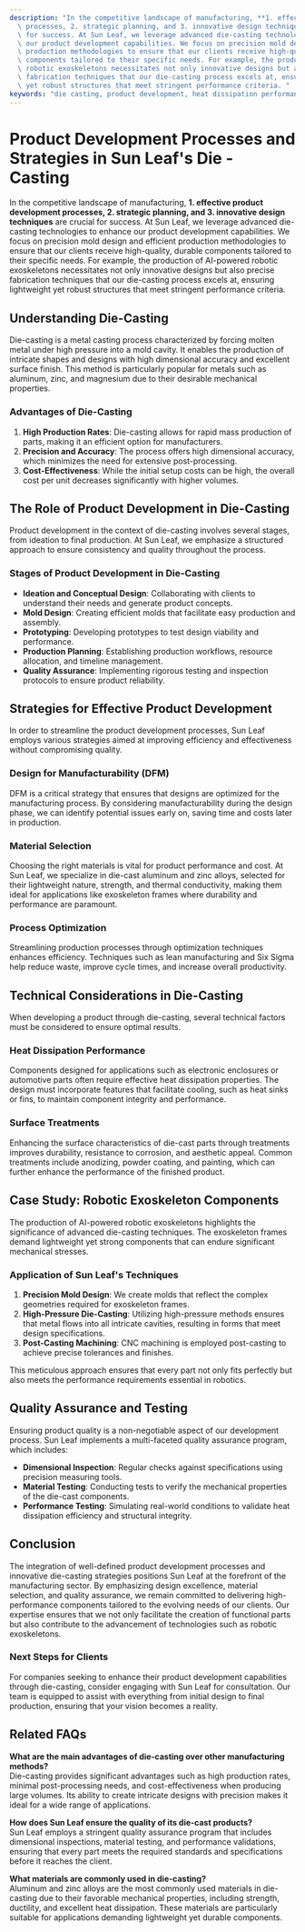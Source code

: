 ```yaml
---
description: "In the competitive landscape of manufacturing, **1. effective product development\
  \ processes, 2. strategic planning, and 3. innovative design techniques** are crucial\
  \ for success. At Sun Leaf, we leverage advanced die-casting technologies to enhance\
  \ our product development capabilities. We focus on precision mold design and efficient\
  \ production methodologies to ensure that our clients receive high-quality, durable\
  \ components tailored to their specific needs. For example, the production of AI-powered\
  \ robotic exoskeletons necessitates not only innovative designs but also precise\
  \ fabrication techniques that our die-casting process excels at, ensuring lightweight\
  \ yet robust structures that meet stringent performance criteria. "
keywords: "die casting, product development, heat dissipation performance, die casting process"
---
```

# Product Development Processes and Strategies in Sun Leaf's Die - Casting

In the competitive landscape of manufacturing, **1. effective product development processes, 2. strategic planning, and 3. innovative design techniques** are crucial for success. At Sun Leaf, we leverage advanced die-casting technologies to enhance our product development capabilities. We focus on precision mold design and efficient production methodologies to ensure that our clients receive high-quality, durable components tailored to their specific needs. For example, the production of AI-powered robotic exoskeletons necessitates not only innovative designs but also precise fabrication techniques that our die-casting process excels at, ensuring lightweight yet robust structures that meet stringent performance criteria. 

## Understanding Die-Casting

Die-casting is a metal casting process characterized by forcing molten metal under high pressure into a mold cavity. It enables the production of intricate shapes and designs with high dimensional accuracy and excellent surface finish. This method is particularly popular for metals such as aluminum, zinc, and magnesium due to their desirable mechanical properties.

### Advantages of Die-Casting

1. **High Production Rates**: Die-casting allows for rapid mass production of parts, making it an efficient option for manufacturers.
2. **Precision and Accuracy**: The process offers high dimensional accuracy, which minimizes the need for extensive post-processing.
3. **Cost-Effectiveness**: While the initial setup costs can be high, the overall cost per unit decreases significantly with higher volumes.

## The Role of Product Development in Die-Casting

Product development in the context of die-casting involves several stages, from ideation to final production. At Sun Leaf, we emphasize a structured approach to ensure consistency and quality throughout the process.

### Stages of Product Development in Die-Casting

- **Ideation and Conceptual Design**: Collaborating with clients to understand their needs and generate product concepts.
- **Mold Design**: Creating efficient molds that facilitate easy production and assembly.
- **Prototyping**: Developing prototypes to test design viability and performance.
- **Production Planning**: Establishing production workflows, resource allocation, and timeline management.
- **Quality Assurance**: Implementing rigorous testing and inspection protocols to ensure product reliability.

## Strategies for Effective Product Development

In order to streamline the product development processes, Sun Leaf employs various strategies aimed at improving efficiency and effectiveness without compromising quality.

### Design for Manufacturability (DFM)

DFM is a critical strategy that ensures that designs are optimized for the manufacturing process. By considering manufacturability during the design phase, we can identify potential issues early on, saving time and costs later in production.

### Material Selection

Choosing the right materials is vital for product performance and cost. At Sun Leaf, we specialize in die-cast aluminum and zinc alloys, selected for their lightweight nature, strength, and thermal conductivity, making them ideal for applications like exoskeleton frames where durability and performance are paramount.

### Process Optimization

Streamlining production processes through optimization techniques enhances efficiency. Techniques such as lean manufacturing and Six Sigma help reduce waste, improve cycle times, and increase overall productivity.

## Technical Considerations in Die-Casting

When developing a product through die-casting, several technical factors must be considered to ensure optimal results.

### Heat Dissipation Performance

Components designed for applications such as electronic enclosures or automotive parts often require effective heat dissipation properties. The design must incorporate features that facilitate cooling, such as heat sinks or fins, to maintain component integrity and performance.

### Surface Treatments

Enhancing the surface characteristics of die-cast parts through treatments improves durability, resistance to corrosion, and aesthetic appeal. Common treatments include anodizing, powder coating, and painting, which can further enhance the performance of the finished product.

## Case Study: Robotic Exoskeleton Components

The production of AI-powered robotic exoskeletons highlights the significance of advanced die-casting techniques. The exoskeleton frames demand lightweight yet strong components that can endure significant mechanical stresses.

### Application of Sun Leaf's Techniques

1. **Precision Mold Design**: We create molds that reflect the complex geometries required for exoskeleton frames.
2. **High-Pressure Die-Casting**: Utilizing high-pressure methods ensures that metal flows into all intricate cavities, resulting in forms that meet design specifications.
3. **Post-Casting Machining**: CNC machining is employed post-casting to achieve precise tolerances and finishes.

This meticulous approach ensures that every part not only fits perfectly but also meets the performance requirements essential in robotics.

## Quality Assurance and Testing

Ensuring product quality is a non-negotiable aspect of our development process. Sun Leaf implements a multi-faceted quality assurance program, which includes:

- **Dimensional Inspection**: Regular checks against specifications using precision measuring tools.
- **Material Testing**: Conducting tests to verify the mechanical properties of the die-cast components.
- **Performance Testing**: Simulating real-world conditions to validate heat dissipation efficiency and structural integrity.

## Conclusion

The integration of well-defined product development processes and innovative die-casting strategies positions Sun Leaf at the forefront of the manufacturing sector. By emphasizing design excellence, material selection, and quality assurance, we remain committed to delivering high-performance components tailored to the evolving needs of our clients. Our expertise ensures that we not only facilitate the creation of functional parts but also contribute to the advancement of technologies such as robotic exoskeletons.

### Next Steps for Clients

For companies seeking to enhance their product development capabilities through die-casting, consider engaging with Sun Leaf for consultation. Our team is equipped to assist with everything from initial design to final production, ensuring that your vision becomes a reality. 

## Related FAQs

**What are the main advantages of die-casting over other manufacturing methods?**  
Die-casting provides significant advantages such as high production rates, minimal post-processing needs, and cost-effectiveness when producing large volumes. Its ability to create intricate designs with precision makes it ideal for a wide range of applications.

**How does Sun Leaf ensure the quality of its die-cast products?**  
Sun Leaf employs a stringent quality assurance program that includes dimensional inspections, material testing, and performance validations, ensuring that every part meets the required standards and specifications before it reaches the client.

**What materials are commonly used in die-casting?**  
Aluminum and zinc alloys are the most commonly used materials in die-casting due to their favorable mechanical properties, including strength, ductility, and excellent heat dissipation. These materials are particularly suitable for applications demanding lightweight yet durable components.

